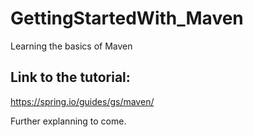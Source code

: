 # GettingStartedWith_Maven
Learning the basics of Maven

## Link to the tutorial:
https://spring.io/guides/gs/maven/

Further explanning to come.
